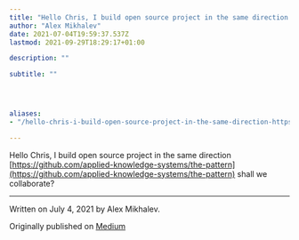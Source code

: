 ```yaml
---
title: "Hello Chris, I build open source project in the same direction https://github.com/applied-knowledge-"
author: "Alex Mikhalev"
date: 2021-07-04T19:59:37.537Z
lastmod: 2021-09-29T18:29:17+01:00

description: ""

subtitle: ""




aliases:
- "/hello-chris-i-build-open-source-project-in-the-same-direction-https-github-com-applied-knowledge-a4b2bc6684b0"

---
```


Hello Chris, I build open source project in the same direction [https://github.com/applied-knowledge-systems/the-pattern](https://github.com/applied-knowledge-systems/the-pattern) shall we collaborate?

* * *
Written on July 4, 2021 by Alex Mikhalev.

Originally published on [Medium](https://medium.com/@alexmikhalev/hello-chris-i-build-open-source-project-in-the-same-direction-https-github-com-applied-knowledge-a4b2bc6684b0)
